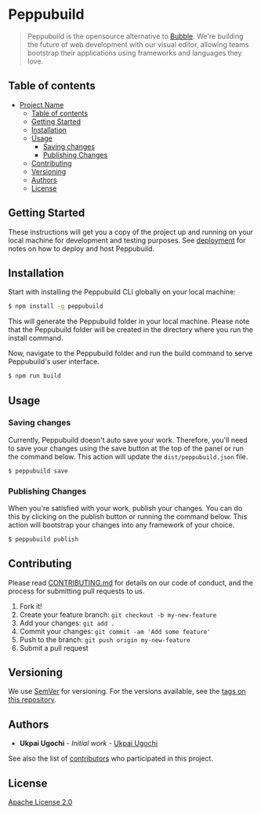 # Peppubuild

> Peppubuild is the opensource alternative to [Bubble](https://bubble.io). We're building the future of web development with our visual editor, allowing teams bootstrap their applications using frameworks and languages they love.

## Table of contents

- [Project Name](#peppubuild)
  - [Table of contents](#table-of-contents)
  - [Getting Started](#getting-started)
  - [Installation](#installation)
  - [Usage](#usage)
    - [Saving changes](#saving-changes)
    - [Publishing Changes](#publishing-changes)
  - [Contributing](#contributing)
  - [Versioning](#versioning)
  - [Authors](#authors)
  - [License](#license)

## Getting Started

These instructions will get you a copy of the project up and running on your local machine for development and testing purposes. See [deployment]() for notes on how to deploy and host Peppubuild.

## Installation
Start with installing the Peppubuild CLI globally on your local machine:

```sh
$ npm install -g peppubuild
```
This will generate the Peppubuild folder in your local machine. Please note that the Peppubuild folder will be created in the directory where you run the install command.

Now, navigate to the Peppubuild folder and run the build command to serve Peppubuild's user interface.

```sh
$ npm run build
```

## Usage

### **Saving changes**
Currently, Peppubuild doesn't auto save your work. Therefore, you'll need to save your changes using the save button at the top of the panel or run the command below. This action will update the `dist/peppubuild.json` file. 

```sh
$ peppubuild save
```

### **Publishing Changes**
When you're satisfied with your work, publish your changes. You can do this by clicking on the publish button or running the command below. This action will bootstrap your changes into any framework of your choice.

```sh
$ peppubuild publish
```

## **Contributing**

Please read [CONTRIBUTING.md](CONTRIBUTING.md) for details on our code of conduct, and the process for submitting pull requests to us.

1.  Fork it!
2.  Create your feature branch: `git checkout -b my-new-feature`
3.  Add your changes: `git add .`
4.  Commit your changes: `git commit -am 'Add some feature'`
5.  Push to the branch: `git push origin my-new-feature`
6.  Submit a pull request

## Versioning

We use [SemVer](http://semver.org/) for versioning. For the versions available, see the [tags on this repository](https://github.com/your/project/tags).

## Authors

* **Ukpai Ugochi** - *Initial work* - [Ukpai Ugochi](https://github.com/hannydevelop)

See also the list of [contributors](https://github.com/your/project/contributors) who participated in this project.

## License

[Apache License 2.0](http://www.apache.org/licenses/LICENSE-2.0)